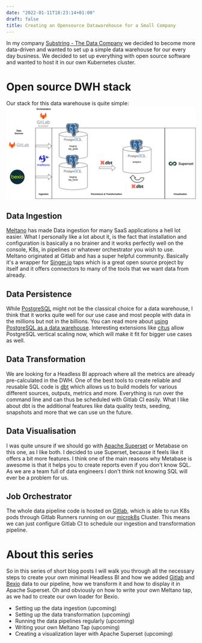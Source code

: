 ```yaml
---
date: "2022-01-11T18:23:14+01:00"
draft: false
title: Creating an Opensource Datawarehouse for a Small Company
---
```


In my company [Substring - The Data Company](https://substring.ch) we decided to become more data-driven and wanted to set up a simple data warehouse for our every day business. We decided to set up everything with open source software and wanted to host it in our own Kubernetes cluster.

# Open source DWH stack

Our stack for this data warehouse is quite simple:
![Open source DWH stack](/data-warehouse-architecture.drawio.png)

## Data Ingestion

[Meltano](https://meltano.com) has made Data ingestion for many SaaS applications a hell lot easier. What I personally like a lot about it, is the fact that installation and configuration is basically a no brainer and it works perfectly well on the console, K8s, in pipelines or whatever orchestrator you wish to use. Meltano originated at Gitlab and has a super helpful community. Basically it's a wrapper for [Singer.io](https://singer.io) taps which is a great open source project by itself and it offers connectors to many of the tools that we want data from already.

## Data Persistence

While [PostgreSQL](https://www.postgresql.org/) might not be the classical choice for a data warehouse, I think that it works quite well for our use case and most people with data in the millions but not in the billions. You can read more about [using PostgreSQL as a data warehouse](https://www.narrator.ai/blog/using-postgresql-as-a-data-warehouse/). Interesting extensions like [citus](https://github.com/citusdata/citus) allow PostgreSQL vertical scaling now, which will make it fit for bigger use cases as well.

## Data Transformation

We are looking for a Headless BI approach where all the metrics are already pre-calculated in the DWH. One of the best tools to create reliable and reusable SQL code is [dbt](https://getdbt.com) which allows us to build models for various different sources, outputs, metrics and more. Everything is run over the command line and can thus be scheduled with Gitlab CI easily. What I like about dbt is the additional features like data quality tests, seeding, snapshots and more that we can use un the future.

## Data Visualisation

I was quite unsure if we should go with [Apache Superset](https://superset.apache.org) or Metabase on this one, as I like both. I decided to use Superset, because it feels like it offers a bit more features. I think one of the main reasons why Metabase is awesome is that it helps you to create reports even if you don't know SQL. As we are a team full of data engineers I don't think not knowing SQL will ever be a problem for us.

## Job Orchestrator

The whole data pipeline code is hosted on [Gitlab](https://gitlab.org), which is able to run K8s pods through Gitlab Runners running on our
[microk8s](https://microk8s.org) Cluster. This means we can just configure Gitlab CI to schedule our ingestion and transformation pipeline.

# About this series

So in this series of short blog posts I will walk you through all the necessary steps to create your own minimal Headless BI and how we added [Gitlab](https://github.com/MeltanoLabs/tap-gitlab) and [Bexio](https://github.com/substringgmbh/bexio.net) data to our pipeline, how we transform it and how to display it in Apache Superset. Oh and obviously on how to write your own Meltano tap, as we had to create our own loader for Bexio.

- Setting up the data ingestion (upcoming)
- Setting up the data transformation (upcoming)
- Running the data pipelines regularly (upcoming)
- Writing your own Meltano Tap (upcoming)
- Creating a visualization layer with Apache Superset (upcoming)
